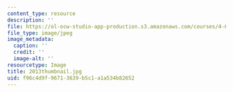 ```yaml
---
content_type: resource
description: ''
file: https://ol-ocw-studio-app-production.s3.amazonaws.com/courses/4-614-religious-architecture-and-islamic-cultures-fall-2002/f96c4d9f96713639b5c1a1a534b82652_2013thumbnail.jpg
file_type: image/jpeg
image_metadata:
  caption: ''
  credit: ''
  image-alt: ''
resourcetype: Image
title: 2013thumbnail.jpg
uid: f96c4d9f-9671-3639-b5c1-a1a534b82652
---
```

